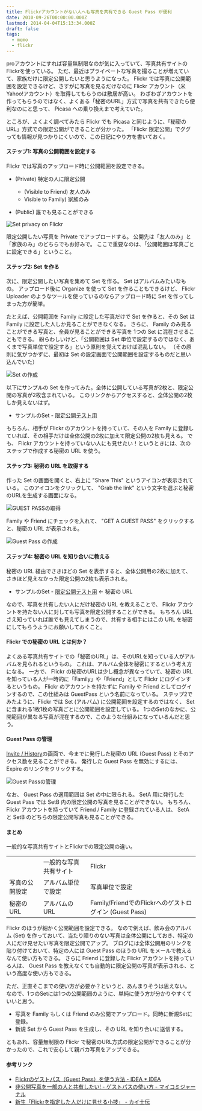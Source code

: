```yaml
---
title: Flickrアカウントがない人へも写真を共有できる Guest Pass が便利
date: 2010-09-26T00:00:00.000Z
lastmod: 2014-04-04T15:13:34.000Z
draft: false
tags:
  - memo
  - flickr
---
```


proアカウントにすれば容量無制限なのが気に入っていて、写真共有サイトのFlickrを使っている。 ただ、最近はプライベートな写真を撮ることが増えていて、家族だけに限定公開したいと思うようになった。 Flickr では写真に公開範囲を設定できるけど、さすがに写真を見るだけなのに Flickr アカウント（米Yahoo!アカウント）を取得してもらうのは敷居が高い。 わざわざアカウントを作ってもらうのではなく、よくある「秘密のURL」方式で写真を共有できたら便利なのにと思って、 Picasa への乗り換えまで考えていた。

ところが、よくよく調べてみたら Flickr でも Picasa と同じように、「秘密のURL」方式での限定公開ができることが分かった。 「Flickr 限定公開」でググっても情報が見つかりにくいので、この日記にやり方を書いておく。

#### ステップ1: 写真の公開範囲を設定する

Flickr では写真のアップロード時に公開範囲を設定できる。

* (Private) 特定の人に限定公開

  * (Visible to Friend) 友人のみ
  * Visible to Family) 家族のみ

* (Public) 誰でも見ることができる

![Set privacy on Flickr](@/assets/flickr/5026440632.jpg "Set privacy on Flickr")

限定公開したい写真を Private でアップロードする。 公開先は「友人のみ」と「家族のみ」のどちらでもお好みで。 ここで重要なのは、「公開範囲は写真ごとに設定できる」ということ。

#### ステップ2: Set を作る

次に、限定公開したい写真を集めて Set を作る。 Set はアルバムみたいなもの。 アップロード後に Organize を使って Set を作ることもできるけど、 Flickr Uploader のようなツールを使っているのならアップロード時に Set を作ってしまった方が簡単。

たとえば、公開範囲を Family に設定した写真だけで Set を作ると、その Set は Family に設定した人しか見ることができなくなる。 さらに、 Family のみ見ることができる写真と、全員が見ることができる写真を 1つの Set に混在させることもできる。 紛らわしいけど、「公開範囲は Set 単位で設定するのではなく、あくまで写真単位で設定する」という原則を覚えておけば混乱しない。 （その原則に気がつかずに、最初は Set の設定画面で公開範囲を設定するものだと思い込んでいた）

![Set の作成](@/assets/flickr/5047823726.jpg "Set の作成")

以下にサンプルの Set を作ってみた。全体に公開している写真が2枚と、限定公開の写真が2枚含まれている。 このリンクからアクセスすると、全体公開の2枚しか見えないはず。

* サンプルのSet - [限定公開テスト用](http://www.flickr.com/photos/machu/sets/72157625037450948/)

もちろん、相手が Flickr のアカウントを持っていて、その人を Family に登録していれば、その相手だけは全体公開の2枚に加えて限定公開の2枚も見える。 でも、 Flickr アカウントを持っていない人にも見せたい！というときには、次のステップで作成する秘密の URL を使う。

#### ステップ3: 秘密の URL を取得する

作った Set の画面を開くと、右上に "Share This" というアイコンが表示されている。 このアイコンをクリックして、 "Grab the link" という文字を選ぶと秘密のURLを生成する画面になる。

![GUEST PASSの取得](@/assets/flickr/5047141119.jpg "GUEST PASSの取得")

Family や Friend にチェックを入れて、 "GET A GUEST PASS" をクリックすると、秘密の URL が表示される。

![Guest Pass の作成](@/assets/flickr/5047194481.jpg "Guest Pass の作成")

#### ステップ4: 秘密の URL を知り合いに教える

秘密の URL 経由でさきほどの Set を表示すると、全体公開用の2枚に加えて、さきほど見えなかった限定公開の2枚も表示される。

* サンプルのSet - [限定公開テスト用](http://flickr.com/gp/machu/if4008) ← 秘密の URL

なので、写真を共有したい人にだけ秘密の URL を教えることで、 Flickr アカウントを持たない人に対しても写真を限定公開することができる。 もちろん URL さえ知っていれば誰でも見えてしまうので、共有する相手にはこの URL を秘密にしてもらうようにお願いしておくこと。

#### Flickr での秘密の URL とは何か？

よくある写真共有サイトでの「秘密のURL」は、そのURLを知っている人がアルバムを見られるというもの。 これは、アルバム全体を秘密にするという考え方になる。 一方で、 Flickr の秘密のURLは少し概念が異なっていて、秘密の URL を知っている人が一時的に「Family」や「Friend」として Flickr にログインするというもの。 Flickr のアカウントを持たずに Family や Friend としてログインするので、この仕組みは GuestPass という名前になっている。 ステップ2でみたように、Flickr では Set (アルバム) に公開範囲を設定するのではなく、 Set に含まれる1枚1枚の写真ごとに公開範囲を設定している。 1つのSetのなかに、公開範囲が異なる写真が混在するので、このような仕組みになっているんだと思う。

#### Guest Pass の管理

[Invite / History](http://www.flickr.com/invite/history/guests/)の画面で、今までに発行した秘密の URL (Guest Pass) とそのアクセス数を見ることができる。 発行した Guest Pass を無効にするには、 Expire のリンクをクリックする。

![Guest Passの管理](@/assets/flickr/5047844248.jpg "Guest Passの管理")

なお、 Guest Pass の適用範囲は Set の中に限られる。 SetA 用に発行した Guest Pass では SetB 内の限定公開の写真を見ることができない。 もちろん、 Flickr アカウントを持っていて Friend / Family に登録されている人は、 SetA と SetB のどちらの限定公開写真も見ることができる。

#### まとめ

一般的な写真共有サイトとFlickrでの限定公開の違い。

|         |             |                                             |
| ------- | ----------- | ------------------------------------------- |
|         | 一般的な写真共有サイト | Flickr                                      |
| 写真の公開設定 | アルバム単位で設定   | 写真単位で設定                                     |
| 秘密のURL  | アルバムのURL    | Family/FriendでのFlickrへのゲストログイン (Guest Pass) |

Flickr のほうが細かく公開範囲を設定できる。 なので例えば、飲み会のアルバム (Set) を作っておいて、当たり障りのない写真は全体公開にしておき、特定の人にだけ見せたい写真を限定公開でアップ。 ブログには全体公開用のリンクを貼り付けておいて、特定の人には Guest Pass のほうの URL をメールで教えるなんて使い方もできる。 さらに Friend に登録した Flickr アカウントを持っている人は、 Guest Pass を教えなくても自動的に限定公開の写真が表示される、という高度な使い方もできる。

ただ、正直そこまでの使い方が必要か？というと、あんまりそうは思えない。 なので、1つのSetには1つの公開範囲のように、単純に使う方が分かりやすくていいと思う。

* 写真を Family もしくは Friend のみ公開でアップロード。同時に新規Setに登録。
* 新規 Set から Guest Pass を生成し、その URL を知り合いに送信する。

ともあれ、容量無制限の Flickr で秘密のURL方式の限定公開ができることが分かったので、これで安心して親バカ写真をアップできる。

#### 参考リンク

* [Flickrのゲストパス（Guest Pass）を使う方法 - IDEA \* IDEA](http://www.ideaxidea.com/archives/2009/11/how_to_use_flickr_guest_pass.html)
* [非公開写真を一部の人と共有したい! - ゲストパスの使い方 - マイコミジャーナル](http://journal.mycom.co.jp/series/flickr/009/index.html)
* [新生「Flickrを指定した人だけに見せる小技」 - カイ士伝](http://blogging.from.tv/kai4den/archives/000662.html)
